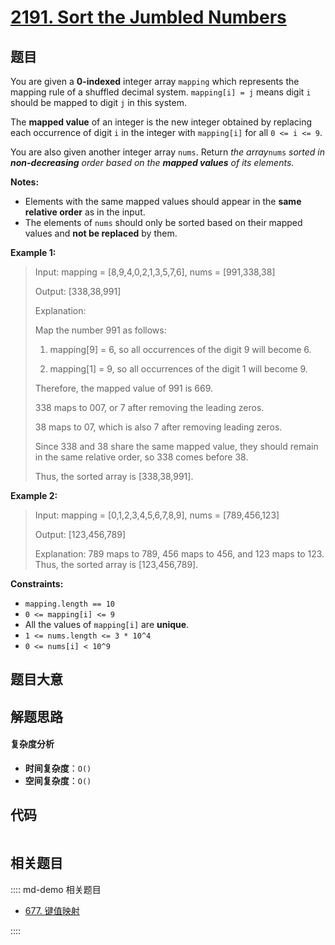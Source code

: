 # [2191. Sort the Jumbled Numbers](https://leetcode.com/problems/sort-the-jumbled-numbers/)

## 题目

You are given a **0-indexed** integer array `mapping` which represents the
mapping rule of a shuffled decimal system. `mapping[i] = j` means digit `i`
should be mapped to digit `j` in this system.

The **mapped value** of an integer is the new integer obtained by replacing
each occurrence of digit `i` in the integer with `mapping[i]` for all `0 <= i
<= 9`.

You are also given another integer array `nums`. Return _the array_`nums`
_sorted in **non-decreasing** order based on the **mapped values** of its
elements._

**Notes:**

- Elements with the same mapped values should appear in the **same relative order** as in the input.
- The elements of `nums` should only be sorted based on their mapped values and **not be replaced** by them.

**Example 1:**

> Input: mapping = [8,9,4,0,2,1,3,5,7,6], nums = [991,338,38]
>
> Output: [338,38,991]
>
> Explanation:
>
> Map the number 991 as follows:
>
> 1. mapping[9] = 6, so all occurrences of the digit 9 will become 6.
>
> 2. mapping[1] = 9, so all occurrences of the digit 1 will become 9.
>
> Therefore, the mapped value of 991 is 669.
>
> 338 maps to 007, or 7 after removing the leading zeros.
>
> 38 maps to 07, which is also 7 after removing leading zeros.
>
> Since 338 and 38 share the same mapped value, they should remain in the same relative order, so 338 comes before 38.
>
> Thus, the sorted array is [338,38,991].

**Example 2:**

> Input: mapping = [0,1,2,3,4,5,6,7,8,9], nums = [789,456,123]
>
> Output: [123,456,789]
>
> Explanation: 789 maps to 789, 456 maps to 456, and 123 maps to 123. Thus, the sorted array is [123,456,789].

**Constraints:**

- `mapping.length == 10`
- `0 <= mapping[i] <= 9`
- All the values of `mapping[i]` are **unique**.
- `1 <= nums.length <= 3 * 10^4`
- `0 <= nums[i] < 10^9`

## 题目大意

## 解题思路

#### 复杂度分析

- **时间复杂度**：`O()`
- **空间复杂度**：`O()`

## 代码

```javascript

```

## 相关题目

:::: md-demo 相关题目

- [677. 键值映射](https://leetcode.com/problems/map-sum-pairs)

::::
